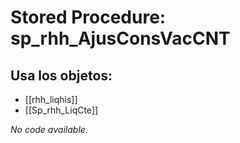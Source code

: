 # Stored Procedure: sp_rhh_AjusConsVacCNT

## Usa los objetos:
- [[rhh_liqhis]]
- [[Sp_rhh_LiqCte]]

*No code available.*
